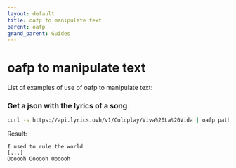 ```yaml
---
layout: default
title: oafp to manipulate text
parent: oafp
grand_parent: Guides
---
```


# oafp to manipulate text

List of examples of use of oafp to manipulate text:

### Get a json with the lyrics of a song

```bash
curl -s https://api.lyrics.ovh/v1/Coldplay/Viva%20La%20Vida | oafp path="substring(lyrics,index_of(lyrics, '\n'),length(lyrics))"
```

Result:
```
I used to rule the world
[...]
Oooooh Oooooh Oooooh
```
